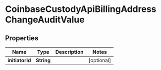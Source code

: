
# CoinbaseCustodyApiBillingAddressChangeAuditValue

## Properties
Name | Type | Description | Notes
------------ | ------------- | ------------- | -------------
**initiatorId** | **String** |  |  [optional]



